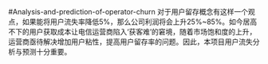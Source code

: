 #Analysis-and-prediction-of-operator-churn
对于用户留存概念有这样一个观点，如果能将用户流失率降低5%，那么公司利润将会上升25%~85%。如今居高不下的用户获取成本让电信运营商陷入‘获客难’的窘境，随着市场饱和度的上升，运营商亟待解决增加用户粘性，提高用户留存率的问题。因此，本项目用户流失分析与预测十分重要。
